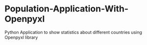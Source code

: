 # Population-Application-With-Openpyxl
Python Application to show statistics about different countries using Openpyxl library
